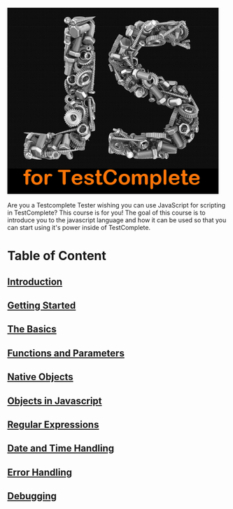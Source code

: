 ![](media/JSForTC.png)

Are you a Testcomplete Tester wishing you can use JavaScript for scripting in TestComplete? This course is for you! The goal of this course is to introduce you to the javascript language and how it can be used so that you can start using it's power inside of TestComplete.

# Table of Content

[Introduction](./Introduction/readme.md)
------------
[Getting Started](./Getting&#32;Started/readme.md)
---------------
[The Basics](./Basics/readme.md)
-----------
[Functions and Parameters](./Functions&#32;and&#32;Parameters/readme.md)
------------------------
[Native Objects](Native&#32;Objects/readme.md)
--------------
[Objects in Javascript](Objects&#32;in&#32;Javascript/readme.md)
---------------------
[Regular Expressions](Regular&#32;Expressions/readme.md)
-------------------
[Date and Time Handling](Date&#32;and&#32;Time&#32;Handling/readme.md)
-----------------------
[Error Handling](Error&#32;Handling/readme.md)
--------------
[Debugging](Debugging/readme.md)
---------